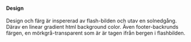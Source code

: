 #### Design

Design och färg är inspererad av flash-bilden och utav en solnedgång. Därav en linear gradient html background color. Även footer-backrunds färgen, en mörkgrå-transparent som är är tagen ifrån bergen i flashbilden.
